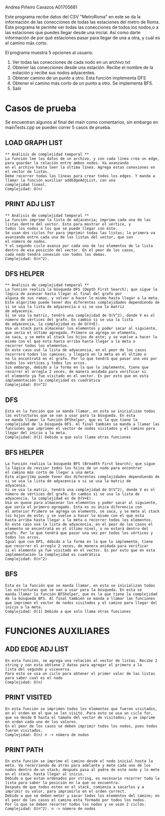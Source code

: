 Andrea Piñeiro Cavazos A01705681

Este programa recibe datos del CSV "MetroRoma" en este se da la información de las conecciones de todas las estaciones del metro de Roma. Este programa te permite ver todas las conecciones de todos los nodos,o a las estaciones que puedes llegar desde una inicial. Así como darte información de por qué estaciones pasar para llegar de una a otra, y cuál es el camino más corto.

El programa muestra 5 opciones al usuario.

1.  Ver todas las conecciones de cada nodo en un archivo txt
2.  Obtener las conecciones desde una estación. Recibe el nombre de la estación y recibe sus nodos adyacentes.
3.  Obtener camino de un punto a otro. Esta función implementa DFS
4.  Obtener el camino más corto de un punto a otro. Se implementa BFS.
5.  Salir


# Casos de prueba
Se encuentran algunos al final del main como comentarios, sin embargo en mainTests.cpp se pueden correr 5 
casos de prueba. 


## LOAD GRAPH LIST
	** Análisis de complejidad temporal **
	La función lee los datos de un archivo, y con cada línea crea un edge, para guardar la relación entre ambos nodos. Va avanzando 
	en el archivo hasta leer la última línea. Agrega estas conexiones en el vector de listas. 
	Debe recorrer todas las líneas para crear todos los edges. Y manda a llamar la función auxiliar addEdgeAdjList, con una 
	complejidad lineal. 
	Complejidad: O(n)


## PRINT ADJ LIST
	** Análisis de complejidad temporal **
	La función imprime la lista de adjacencia; imprime cada una de las listas dentro del vector. Esto para mostrar el vértice, y 
	todos los nodos a los que se puede llegar con éste. 
	Se usan dos ciclos for para imprimir todas las listas; la primera va avanzando entre cada una de las listas del vector, que son 
	el número de nodos. 
	Y el segundo ciclo avanza por cada uno de los elementos de la lista dentro de esa posición del vector. En el peor de los casos, 
	cada nodo tendrá conexión con todos los demas.
	Complejidad: O(n^2).   


## DFS HELPER
	** Análisis de complejidad temporal **
	La función realiza la búsqueda DFS (Depth First Search); que sigue la lógica de avanzar hasta llegar al final del grafo por 
	alguna de sus ramas, y volver a hacer lo mismo hasta llegar a la meta. 
	Este algoritmo puede tener dos diferentes complejidades dependiendo de si se usa la lista de adyacencia o si se usa la matriz 
	de adyacenia.
	Si se usa la matriz, tendrá una complejidad de O(V^2), donde V es el número de vértices del grafo. En cambio si se usa la lista 
	de adyacencia, la complejidad es de O(V+E).
	Usa un stack para almacenar los elementos y poder sacar al siguiente, que sería el último agregado. Primero se agrega un elemento,
	se saca, y se mete al stack los hijos de este; y se vuelve a hacer lo mismo con el que esta hasta arriba hasta llegar a la meta o 
	recorrer todos los elementos. 
	En este caso usé la lista de adyacencia, en el peor de los casos recorrerá todos los caminos; y llegará en la meta en el último o 
	no lo encontratá en el grafo. Por lo que tendrá que pasar una vez por todos los vértices y todos los arcos. 
	Sin embargo, debido a la forma en la que lo implemente, tiene que recorrer el arreglo 2 veces, de manera anidada para verificar si 
	el elemento ya fue visitado en el vector. Es por esto que en esta implementación la complejidad es cuadrática
	Complejidad: O(n^2)


## DFS
	Esta es la función que se manda llamar, en esta se inicializan todas las estructuras que se van a usar para la búsqueda. En esta 
	se manda llamar la función DFShelper, que es la que tiene la complejidad de la búsqueda DFS. Al final también se manda a llamar las 
	funciones que imprimen el vector de nodos visitados y el camino para llegar del inicio a la meta.
	Complejidad: O(1) Debido a que solo llama otras funciones


## BFS HELPER
	La función realiza la búsqueda BFS (Breadth First Search); que sigue la lógica de revisar todos los hijos de un nodo para encontrar
	el camino más corto de llegar a una meta. 
	Este algoritmo puede tener dos diferentes complejidades dependiendo de si se usa la lista de adyacencia o si se usa la matriz de
	adyacenia.
	Si se usa la matriz, tendrá una complejidad de O(V^2), donde V es el número de vértices del grafo. En cambio si se usa la lista de
	adyacencia, la complejidad es de O(V+E).
	Usa un queue para almacenar los elementos y poder sacar al siguiente, que sería el primero agregado. Esta es su única diferencia con 
	el anterior Primero se agrega un elemento, se saca, y se mete al stack los hijos de este; y se vuelve a hacer lo mismo con el que esta 
	hasta arriba hasta llegar a la meta o recorrer todos los elementos. 
	En este caso usé la lista de adyacencia, en el peor de los casos el elemento se encontratá en el último nivel, o no estará dentro del 
	grafo. Por lo que tendrá que pasar una vez por todos los vértices y todos los arcos. 
	Igual que con DFS, debido a la forma en la que lo implemente, tiene que recorrer el arreglo 2 veces, de manera anidada para verificar 
	si el elemento ya fue visitado en el vector. Es por esto que en esta implementación la complejidad es cuadrática
	Complejidad: O(n^2)

## BFS
	Esta es la función que se manda llamar, en esta se inicializan todas las estructuras que se van a usar para la búsqueda. En esta se 
	manda llamar la función BFShelper, que es la que tiene la complejidad de la búsqueda BFS. Al final también se manda a llamar las funciones 
	que imprimen el vector de nodos visitados y el camino para llegar del inicio a la meta.
	Complejidad: O(1) Debido a que solo llama otras funciones


# FUNCIONES AUXILIARES

## ADD EDGE ADJ LIST
	En esta función, se agrega una relación al vector de listas. Recibe 2 string y con esta obtiene 2 datos para agregar el primero a la 
	lista del segundo y viceversa. 
	Para esto se usa un ciclo para obtener el primer valor de las listas para saber cual es el nodo
	Complejidad: O(n) 


## PRINT VISITED
	En esta función se imprimen todos los elementos que fueron visitados, en el orden en el que se les visitó. Para esto se usa un ciclo for, 
	que va desde 0 hasta el tamaño del vector de visitados; y se imprime en orden cada uno de los valores. 
	En el peor de los casos se deben imprimir todos los nodos, pues todos fueron visitados. 
	Complejidad: O(n) n -> número de nodos

## PRINT PATH
	En esta función se imprime el camino desde el nodo inicial hasta la meta. Va recorriendo de atrás para adelante y mete cada uno de los 
	nodos dentro de un stack; después pasa al padre de este nodo y lo mete en el stack, hasta llegar al inicio.
	Debido a que estan ordenados por string, es necesario recorrer toda la lista para saber la posición en la que se encuentra.
	Después de que todos esten en el stack, comienza a sacarlos y a imprimir su valor, para imprimirlo en el orden correct. 
	Debido a que se deben meter y sacar todos los elementos del camino; en el peor de los casos el camino esta formado por todos los nodos. 
	Por lo que se deben recorrer todos los nodos y se usan 2 ciclos.
	Complejidad: O(n^2). n -> número de nodos

